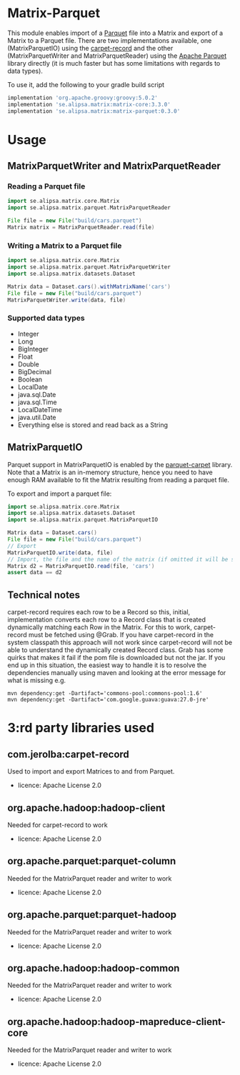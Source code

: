 # Matrix-Parquet

This module enables import of a [Parquet](https://parquet.apache.org/) file into a Matrix and export of a Matrix to a Parquet file. There are two implementations available, one (MatrixParquetIO) using the [carpet-record](https://github.com/jerolba/parquet-carpet)
and the other (MatrixParquetWriter and MatrixParquetReader) using the [Apache Parquet](https://parquet.apache.org/) library directly (it is much faster but has some limitations with regards to data types). 

To use it, add the following to your gradle build script
```groovy
implementation 'org.apache.groovy:groovy:5.0.2'
implementation 'se.alipsa.matrix:matrix-core:3.3.0'
implementation 'se.alipsa.matrix:matrix-parquet:0.3.0'
```
# Usage
## MatrixParquetWriter and MatrixParquetReader
### Reading a Parquet file
```groovy
import se.alipsa.matrix.core.Matrix
import se.alipsa.matrix.parquet.MatrixParquetReader

File file = new File("build/cars.parquet")
Matrix matrix = MatrixParquetReader.read(file)
```
### Writing a Matrix to a Parquet file
```groovy
import se.alipsa.matrix.core.Matrix
import se.alipsa.matrix.parquet.MatrixParquetWriter
import se.alipsa.matrix.datasets.Dataset

Matrix data = Dataset.cars().withMatrixName('cars')
File file = new File("build/cars.parquet")
MatrixParquetWriter.write(data, file)
```
### Supported data types
- Integer
- Long
- BigInteger
- Float
- Double
- BigDecimal
- Boolean
- LocalDate
- java.sql.Date
- java.sql.Time
- LocalDateTime
- java.util.Date
- Everything else is stored and read back as a String

## MatrixParquetIO
Parquet support in MatrixParquetIO is enabled by the [parquet-carpet](https://github.com/jerolba/parquet-carpet) library. Note that a Matrix is an in-memory structure, hence
you need to have enough RAM available to fit the Matrix resulting from reading a parquet file.


To export and import a parquet file:
```groovy
import se.alipsa.matrix.core.Matrix
import se.alipsa.matrix.datasets.Dataset
import se.alipsa.matrix.parquet.MatrixParquetIO

Matrix data = Dataset.cars()
File file = new File("build/cars.parquet")
// Export 
MatrixParquetIO.write(data, file)
// Import, the file and the name of the matrix (if omitted it will be same as the file name)
Matrix d2 = MatrixParquetIO.read(file, 'cars')
assert data == d2
```

## Technical notes
carpet-record requires each row to be a Record so this, initial, implementation converts each row to a Record class that is created dynamically matching each Row in the Matrix. 
For this to work, carpet-record must be fetched using @Grab.
If you have carpet-record in the system classpath this approach will not work since carpet-record will not be able to understand the dynamically created Record class. Grab has some quirks that makes it fail if the pom file is downloaded but not the jar. If you end up in this situation, the easiest way to handle it is to resolve the dependencies manually using maven and looking at the error message for what is missing e.g.
```shell
mvn dependency:get -Dartifact='commons-pool:commons-pool:1.6'
mvn dependency:get -Dartifact='com.google.guava:guava:27.0-jre'
```

# 3:rd party libraries used

## com.jerolba:carpet-record
Used to import and export Matrices to and from Parquet. 
- licence:  Apache License 2.0

## org.apache.hadoop:hadoop-client
Needed for carpet-record to work
- licence:  Apache License 2.0

## org.apache.parquet:parquet-column
Needed for the MatrixParquet reader and writer to work
- licence:  Apache License 2.0
 
## org.apache.parquet:parquet-hadoop
Needed for the MatrixParquet reader and writer to work
- licence:  Apache License 2.0

## org.apache.hadoop:hadoop-common
Needed for the MatrixParquet reader and writer to work
- licence:  Apache License 2.0

## org.apache.hadoop:hadoop-mapreduce-client-core
Needed for the MatrixParquet reader and writer to work
- licence:  Apache License 2.0